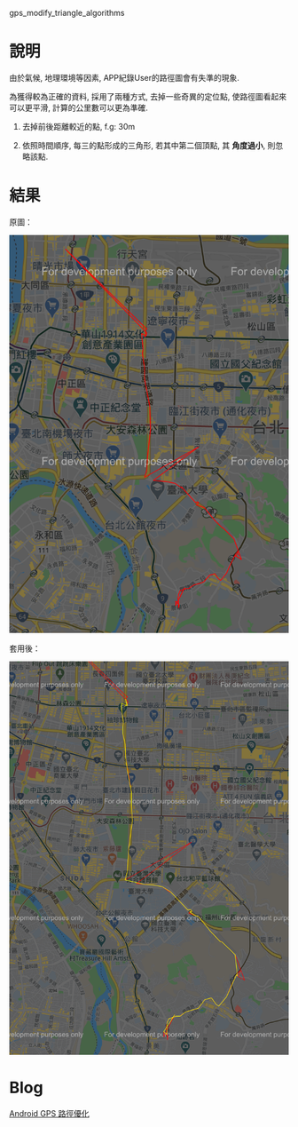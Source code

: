 gps_modify_triangle_algorithms

# 說明
由於氣候, 地理環境等因素, APP紀錄User的路徑圖會有失準的現象.

為獲得較為正確的資料, 採用了兩種方式, 去掉一些奇異的定位點, 使路徑圖看起來可以更平滑, 計算的公里數可以更為準確.

1. 去掉前後距離較近的點, f.g: 30m

2. 依照時間順序, 每三的點形成的三角形, 若其中第二個頂點, 其 **角度過小**, 則忽略該點.

# 結果

原圖：

![Origin](/screenshot/origin_trajectory.png)

套用後：

![New](/screenshot/new_trajactory.png)


# Blog
[Android GPS 路徑優化](https://medium.com/@nacro711072/android-gps-路徑優化-4f30ad5da671)